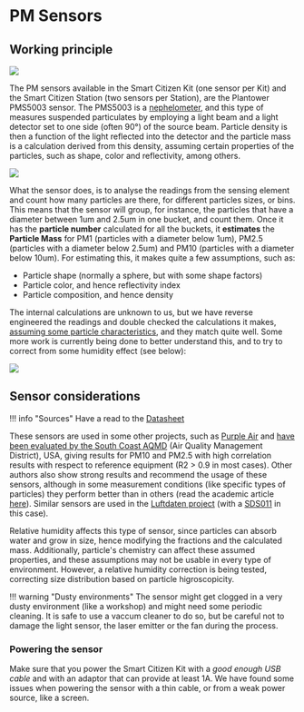 PM Sensors
==============

## Working principle

![](https://i.imgur.com/kDxIl26.png)

The PM sensors available in the Smart Citizen Kit (one sensor per Kit) and the Smart Citizen Station (two sensors per Station), are the Plantower PMS5003 sensor. The PMS5003 is a [nephelometer](https://en.wikipedia.org/wiki/Nephelometer), and this type of measures suspended particulates by employing a light beam and a light detector set to one side (often 90°) of the source beam. Particle density is then a function of the light reflected into the detector and the particle mass is a calculation derived from this density, assuming certain properties of the particles, such as shape, color and reflectivity, among others. 

![](https://i.imgur.com/aNlzRba.png)

What the sensor does, is to analyse the readings from the sensing element and count how many particles are there, for different particles sizes, or bins. This means that the sensor will group, for instance, the particles that have a diameter between 1um and 2.5um in one bucket, and count them. Once it has the **particle number** calculated for all the buckets, it **estimates** the **Particle Mass** for PM1 (particles with a diameter below 1um), PM2.5 (particles with a diameter below 2.5um) and PM10 (particles with a diameter below 10um). For estimating this, it makes quite a few assumptions, such as:

- Particle shape (normally a sphere, but with some shape factors)
- Particle color, and hence reflectivity index
- Particle composition, and hence density

The internal calculations are unknown to us, but we have reverse engineered the readings and double checked the calculations it makes, [assuming some particle characteristics](https://doi.org/10.1016/j.envpol.2018.11.065), and they match quite well. Some more work is currently being done to better understand this, and to try to correct from some humidity effect (see below):

![](https://i.imgur.com/YMohosZ.png)

## Sensor considerations

!!! info "Sources"
    Have a read to the [Datasheet](https://cdn-shop.adafruit.com/product-files/3686/plantower-pms5003-manual_v2-3.pdf)

These sensors are used in some other projects, such as [Purple Air](https://www2.purpleair.com/) and [have been evaluated by the South Coast AQMD](http://www.aqmd.gov/docs/default-source/aq-spec/field-evaluations/purpleair---field-evaluation.pd) (Air Quality Management District), USA, giving results for PM10 and PM2.5 with high correlation results with respect to reference equipment (R2 > 0.9 in most cases). Other authors also show strong results and recommend the usage of these sensors, although in some measurement conditions (like specific types of particles) they perform better than in others (read the academic article [here](https://doi.org/10.1016/j.envpol.2018.11.065)). Similar sensors are used in the [Luftdaten project](https://luftdaten.info/en/home-en/) (with a [SDS011](https://inovafitness.de/produkt/sds011/) in this case).

Relative humidity affects this type of sensor, since particles can absorb water and grow in size, hence modifying the fractions and the calculated mass. Additionally, particle's chemistry can affect these assumed properties, and these assumptions may not be usable in every type of environment. However, a relative humidity correction is being tested, correcting size distribution based on particle higroscopicity.

!!! warning "Dusty environments"
    The sensor might get clogged in a very dusty environment (like a workshop) and might need some periodic cleaning. It is safe to use a vaccum cleaner to do so, but be careful not to damage the light sensor, the laser emitter or the fan during the process. 

### Powering the sensor

Make sure that you power the Smart Citizen Kit with a _good enough USB cable_ and with an adaptor that can provide at least 1A. We have found some issues when powering the sensor with a thin cable, or from a weak power source, like a screen.






